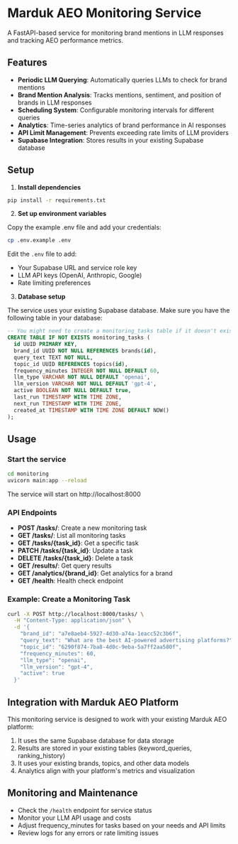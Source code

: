 # Marduk AEO Monitoring Service

A FastAPI-based service for monitoring brand mentions in LLM responses and tracking AEO performance metrics.

## Features

- **Periodic LLM Querying**: Automatically queries LLMs to check for brand mentions
- **Brand Mention Analysis**: Tracks mentions, sentiment, and position of brands in LLM responses
- **Scheduling System**: Configurable monitoring intervals for different queries
- **Analytics**: Time-series analytics of brand performance in AI responses
- **API Limit Management**: Prevents exceeding rate limits of LLM providers
- **Supabase Integration**: Stores results in your existing Supabase database

## Setup

1. **Install dependencies**

```bash
pip install -r requirements.txt
```

2. **Set up environment variables**

Copy the example .env file and add your credentials:

```bash
cp .env.example .env
```

Edit the `.env` file to add:
- Your Supabase URL and service role key
- LLM API keys (OpenAI, Anthropic, Google)
- Rate limiting preferences

3. **Database setup**

The service uses your existing Supabase database. Make sure you have the following table in your database:

```sql
-- You might need to create a monitoring_tasks table if it doesn't exist
CREATE TABLE IF NOT EXISTS monitoring_tasks (
  id UUID PRIMARY KEY,
  brand_id UUID NOT NULL REFERENCES brands(id),
  query_text TEXT NOT NULL,
  topic_id UUID REFERENCES topics(id),
  frequency_minutes INTEGER NOT NULL DEFAULT 60,
  llm_type VARCHAR NOT NULL DEFAULT 'openai',
  llm_version VARCHAR NOT NULL DEFAULT 'gpt-4',
  active BOOLEAN NOT NULL DEFAULT true,
  last_run TIMESTAMP WITH TIME ZONE,
  next_run TIMESTAMP WITH TIME ZONE,
  created_at TIMESTAMP WITH TIME ZONE DEFAULT NOW()
);
```

## Usage

### Start the service

```bash
cd monitoring
uvicorn main:app --reload
```

The service will start on http://localhost:8000

### API Endpoints

- **POST /tasks/**: Create a new monitoring task
- **GET /tasks/**: List all monitoring tasks
- **GET /tasks/{task_id}**: Get a specific task
- **PATCH /tasks/{task_id}**: Update a task
- **DELETE /tasks/{task_id}**: Delete a task
- **GET /results/**: Get query results
- **GET /analytics/{brand_id}**: Get analytics for a brand
- **GET /health**: Health check endpoint

### Example: Create a Monitoring Task

```bash
curl -X POST http://localhost:8000/tasks/ \
  -H "Content-Type: application/json" \
  -d '{
    "brand_id": "a7e8aeb4-5927-4d30-a74a-1eacc52c3b6f",
    "query_text": "What are the best AI-powered advertising platforms?",
    "topic_id": "6290f874-7ba8-4d0c-9eba-5a7ff2aa580f",
    "frequency_minutes": 60,
    "llm_type": "openai",
    "llm_version": "gpt-4",
    "active": true
  }'
```

## Integration with Marduk AEO Platform

This monitoring service is designed to work with your existing Marduk AEO platform:

1. It uses the same Supabase database for data storage
2. Results are stored in your existing tables (keyword_queries, ranking_history)
3. It uses your existing brands, topics, and other data models
4. Analytics align with your platform's metrics and visualization

## Monitoring and Maintenance

- Check the `/health` endpoint for service status
- Monitor your LLM API usage and costs
- Adjust frequency_minutes for tasks based on your needs and API limits
- Review logs for any errors or rate limiting issues 